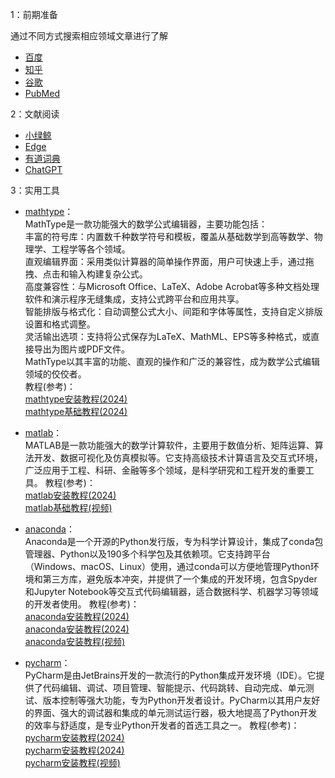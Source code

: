 1：前期准备  

通过不同方式搜索相应领域文章进行了解
* [百度](https://www.baidu.com/)
* [知乎](https://www.zhihu.com/)
* [谷歌](https://www.google.com/)
* [PubMed](https://pubmed.ncbi.nlm.nih.gov/)  
  
2：文献阅读  

* [小绿鲸](https://www.xljsci.com/)
* [Edge](https://www.microsoft.com/zh-cn/edge/welcome?exp=e155&form=MT00A8)
* [有道词典](https://www.youdao.com/)
* [ChatGPT](https://openai.com/index/chatgpt/)  

3：实用工具  

* [mathtype](www.mathtype.cn)：  
MathType是一款功能强大的数学公式编辑器，主要功能包括：  
  丰富的符号库：内置数千种数学符号和模板，覆盖从基础数学到高等数学、物理学、工程学等各个领域。  
  直观编辑界面：采用类似计算器的简单操作界面，用户可快速上手，通过拖拽、点击和输入构建复杂公式。  
  高度兼容性：与Microsoft Office、LaTeX、Adobe Acrobat等多种文档处理软件和演示程序无缝集成，支持公式跨平台和应用共享。  
  智能排版与格式化：自动调整公式大小、间距和字体等属性，支持自定义排版设置和格式调整。  
  灵活输出选项：支持将公式保存为LaTeX、MathML、EPS等多种格式，或直接导出为图片或PDF文件。  
MathType以其丰富的功能、直观的操作和广泛的兼容性，成为数学公式编辑领域的佼佼者。  
教程(参考)：  
[mathtype安装教程(2024)](https://blog.csdn.net/m0_51233386/article/details/129885391)  
[mathtype基础教程(2024)](https://blog.csdn.net/qq_45296693/article/details/131176762)  

* [matlab](https://www.mathworks.com/products/matlab-home.html)：  
  MATLAB是一款功能强大的数学计算软件，主要用于数值分析、矩阵运算、算法开发、数据可视化及仿真模拟等。它支持高级技术计算语言及交互式环境，广泛应用于工程、科研、金融等多个领域，是科学研究和工程开发的重要工具。
教程(参考)：  
[matlab安装教程(2024)](https://blog.csdn.net/qq_45296693/article/details/131176762)  
[matlab基础教程(视频)](https://www.bilibili.com/video/BV13D4y1Q7RS)  

* [anaconda](https://www.anaconda.com/)：  
Anaconda是一个开源的Python发行版，专为科学计算设计，集成了conda包管理器、Python以及190多个科学包及其依赖项。它支持跨平台（Windows、macOS、Linux）使用，通过conda可以方便地管理Python环境和第三方库，避免版本冲突，并提供了一个集成的开发环境，包含Spyder和Jupyter Notebook等交互式代码编辑器，适合数据科学、机器学习等领域的开发者使用。
教程(参考)：  
[anaconda安装教程(2024)](https://blog.csdn.net/AV_VA1/article/details/138926616)  
[anaconda安装教程(2024)](https://blog.csdn.net/weixin_46474921/article/details/133021583)  
[anaconda安装教程(视频)](https://www.bilibili.com/video/BV1K7411c7EL)  

* [pycharm](https://www.jetbrains.com.cn/en-us/pycharm/)：  
PyCharm是由JetBrains开发的一款流行的Python集成开发环境（IDE）。它提供了代码编辑、调试、项目管理、智能提示、代码跳转、自动完成、单元测试、版本控制等强大功能，专为Python开发者设计。PyCharm以其用户友好的界面、强大的调试器和集成的单元测试运行器，极大地提高了Python开发的效率与舒适度，是专业Python开发者的首选工具之一。
教程(参考)：  
[pycharm安装教程(2024)](https://blog.csdn.net/2302_79334848/article/details/132128699)  
[pycharm安装教程(2024)](https://blog.csdn.net/weixin_46474921/article/details/133021583)  
[pycharm安装教程(视频)](https://www.bilibili.com/video/BV1K7411c7EL)  


